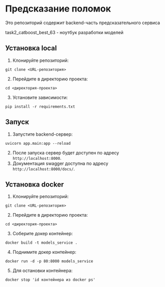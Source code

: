 # Предсказание поломок

Это репозиторий содержит backend-часть предсказательного сервиса

task2_catboost_best_63 - ноутбук разработки моделей


## Установка local

1. Клонируйте репозиторий:

```shell
git clone <URL-репозитория>
```

2. Перейдите в директорию проекта:

```shell
cd <директория-проекта>
```

3. Установите зависимости:

```shell
pip install -r requirements.txt
```

## Запуск

1. Запустите backend-сервер:

```shell
uvicorn app.main:app --reload
```

2. После запуска сервер будет доступен по адресу `http://localhost:8000`.
3. Документация swagger доступна по адресу `http://localhost:8000/docs/`.


## Установка docker

1. Клонируйте репозиторий:

```shell
git clone <URL-репозитория>
```

2. Перейдите в директорию проекта:

```shell
cd <директория-проекта>
```

3. Соберите докер контейнер:
```shell
docker build -t models_service .
```

4. Поднимите докер контейнер:
```shell
docker run -d -p 80:8000 models_service
```

5. Для остановки контейнера:
```shell
docker stop 'id контейнера из docker ps'
```
